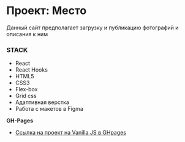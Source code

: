 # Проект: Место
Данный сайт предполагает загрузку и публикацию фотографий и описания к ним

### STACK
* React
* React Hooks
* HTML5
* CSS3
* Flex-box
* Grid css
* Адаптивная верстка
* Работа с макетов в Figma


**GH-Pages**

* [Ссылка на проект на Vanilla JS в GHpages](https://dmitrybalaev.github.io/mesto/)

